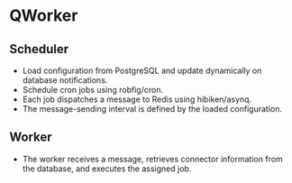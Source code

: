# QWorker

## Scheduler

- Load configuration from PostgreSQL and update dynamically on database notifications.
- Schedule cron jobs using robfig/cron.
- Each job dispatches a message to Redis using hibiken/asynq.
- The message-sending interval is defined by the loaded configuration.

## Worker

- The worker receives a message, retrieves connector information from the database, and executes the assigned job.
